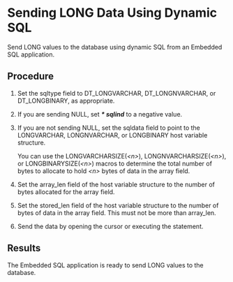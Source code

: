 <!-- loio3be264e06c5f1014b4d7bb88494649da -->

# Sending LONG Data Using Dynamic SQL

Send LONG values to the database using dynamic SQL from an Embedded SQL application.



## Procedure

1.  Set the sqltype field to DT\_LONGVARCHAR, DT\_LONGNVARCHAR, or DT\_LONGBINARY, as appropriate.

2.  If you are sending NULL, set ***\* sqlind*** to a negative value.

3.  If you are not sending NULL, set the sqldata field to point to the LONGVARCHAR, LONGNVARCHAR, or LONGBINARY host variable structure.

    You can use the LONGVARCHARSIZE\(*<n\>*\), LONGNVARCHARSIZE\(*<n\>*\), or LONGBINARYSIZE\(*<n\>*\) macros to determine the total number of bytes to allocate to hold *<n\>* bytes of data in the array field.

4.  Set the array\_len field of the host variable structure to the number of bytes allocated for the array field.

5.  Set the stored\_len field of the host variable structure to the number of bytes of data in the array field. This must not be more than array\_len.

6.  Send the data by opening the cursor or executing the statement.




## Results

The Embedded SQL application is ready to send LONG values to the database.

